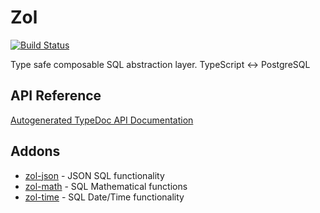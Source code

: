 # Zol

[![Build Status](https://travis-ci.org/MedFlyt/zol.svg?branch=master)](https://travis-ci.org/MedFlyt/zol)

Type safe composable SQL abstraction layer. TypeScript ↔ PostgreSQL

## API Reference

[Autogenerated TypeDoc API Documentation](https://medflyt.github.io/zol/docs/zol/)

## Addons

  - [zol-json](https://github.com/MedFlyt/zol/tree/master/packages/zol-json) - JSON SQL functionality
  - [zol-math](https://github.com/MedFlyt/zol/tree/master/packages/zol-math) - SQL Mathematical functions
  - [zol-time](https://github.com/MedFlyt/zol/tree/master/packages/zol-time) - SQL Date/Time functionality
